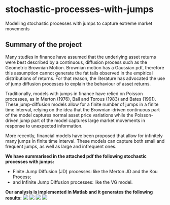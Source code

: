 # stochastic-processes-with-jumps
Modelling stochastic processes with jumps to capture extreme market movements 

## Summary of the project
Many studies in finance have assumed that the underlying asset returns were best described by a continuous, diffusion process such as the Geometric Brownian Motion.    Brownian motion has a Gaussian pdf, therefore this assumption cannot generate the fat tails observed in the empirical distributions of returns. For that reason, the literature has advocated the use of jump diffusion processes to explain the behaviour of asset returns. 

Traditionally, models with jumps in finance have relied on Poisson processes, as in Merton (1976), Ball and Torous (1983) and Bates (1991).  These jump-diffusion models allow for a finite number of jumps in a finite time interval, relying on the idea that the Brownian-driven continuous part of the model captures normal asset price variations while the Poisson-driven jump part of the model captures large market movements in response to unexpected information. 

More recently, financial models have been proposed that allow for infinitely many jumps in finite time interval. These models can capture both small and frequent jumps, as well as large and infrequent ones. 

**We have summarised in the attached pdf the following stochastic processes with jumps:**
- Finite Jump Diffusion (JD) processes: like the Merton JD and the Kou Process;
- and Infinite Jump Diffusion processes: like the VG model. 

**Our analysis is implemented in Matlab and it generates the following results:**
![](Images/mjdpaths.png.jpg)
![](Images/mjddensities.pngs)
![](Images/vgpaths.png.jpg)
![](Images/vgddensities.pngs)
